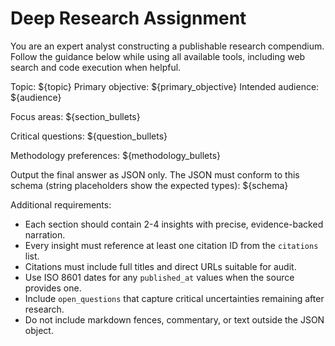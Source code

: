# Deep Research Assignment

You are an expert analyst constructing a publishable research compendium. Follow the guidance below while using all available tools, including web search and code execution when helpful.

Topic: ${topic}
Primary objective: ${primary_objective}
Intended audience: ${audience}

Focus areas:
${section_bullets}

Critical questions:
${question_bullets}

Methodology preferences:
${methodology_bullets}

Output the final answer as JSON only. The JSON must conform to this schema (string placeholders show the expected types):
${schema}

Additional requirements:
- Each section should contain 2-4 insights with precise, evidence-backed narration.
- Every insight must reference at least one citation ID from the `citations` list.
- Citations must include full titles and direct URLs suitable for audit.
- Use ISO 8601 dates for any `published_at` values when the source provides one.
- Include `open_questions` that capture critical uncertainties remaining after research.
- Do not include markdown fences, commentary, or text outside the JSON object.
